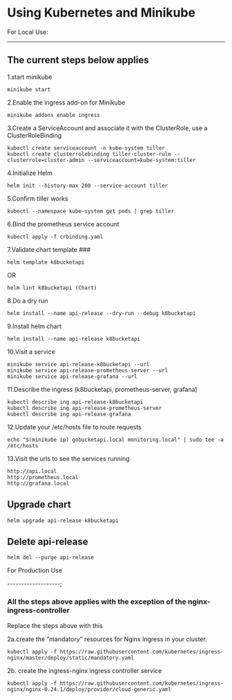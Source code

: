 # Using Kubernetes and Minikube

For Local Use:

--------------

## The current steps below applies

1.start minikube

```shell
minikube start
```

2.Enable the ingress add-on for Minikube

```shell
minikube addons enable ingress
```

3.Create a ServiceAccount and associate it with the ClusterRole, use a ClusterRoleBinding

```shell
kubectl create serviceaccount -n kube-system tiller
kubectl create clusterrolebinding tiller-cluster-rule --clusterrole=cluster-admin --serviceaccount=kube-system:tiller
```

4.Initialize Helm

```shell
helm init --history-max 200 --service-account tiller
```

5.Confirm tiller works

```shell
kubectl --namespace kube-system get pods | grep tiller
```

6.Bind the prometheus service account

```shell
kubectl apply -f crbinding.yaml
```

7.Validate chart template ###

```shell
helm template k8bucketapi
```

OR

```shell
helm lint k8bucketapi (Chart)
```

8.Do a dry run

```shell
helm install --name api-release --dry-run --debug k8bucketapi
```

9.Install helm chart

```shell
helm install --name api-release k8bucketapi
```

10.Visit a service

```shell
minikube service api-release-k8bucketapi --url
minikube service api-release-prometheus-server --url
minikube service api-release-grafana --url
```

11.Describe the ingress (k8bucketapi, prometheus-server, grafana)

```shell
kubectl describe ing api-release-k8bucketapi
kubectl describe ing api-release-prometheus-server
kubectl describe ing api-release-grafana
```

12.Update your /etc/hosts file to route requests

```shell
echo "$(minikube ip) gobucketapi.local monitoring.local" | sudo tee -a /etc/hosts
```

13.Visit the urls to see the services running

```text
http://api.local
http://prometheus.local
http://grafana.local
```

## Upgrade chart

```shell
helm upgrade api-release k8bucketapi
```

## Delete api-release

```shell
helm del --purge api-release
```

For Production Use

-------------------;

### All the steps above applies with the exception of the nginx-ingress-controller

Replace the steps above with this

2a.create the “mandatory” resources for Nginx Ingress in your cluster.

```shell
kubectl apply -f https://raw.githubusercontent.com/kubernetes/ingress-nginx/master/deploy/static/mandatory.yaml
```

2b. create the ingress-nginx ingress controller service

```shell
kubectl apply -f https://raw.githubusercontent.com/kubernetes/ingress-nginx/nginx-0.24.1/deploy/provider/cloud-generic.yaml
```
